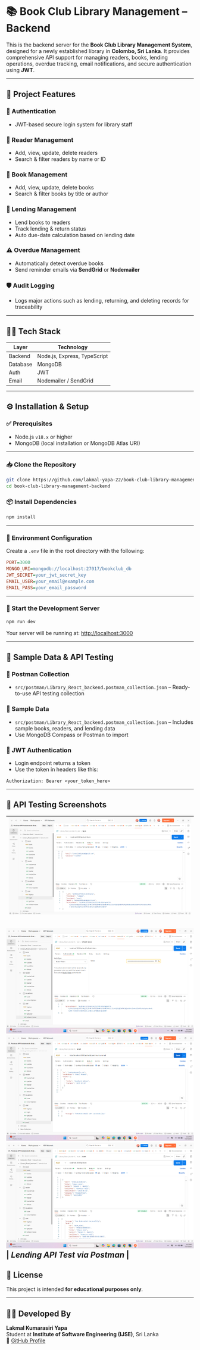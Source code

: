 # 📚 Book Club Library Management – Backend

This is the backend server for the **Book Club Library Management System**, designed for a newly established library in **Colombo, Sri Lanka**. It provides comprehensive API support for managing readers, books, lending operations, overdue tracking, email notifications, and secure authentication using **JWT**.

---

## 📌 Project Features

### 🔐 Authentication
- JWT-based secure login system for library staff

### 👤 Reader Management
- Add, view, update, delete readers  
- Search & filter readers by name or ID

### 📘 Book Management
- Add, view, update, delete books  
- Search & filter books by title or author

### 📖 Lending Management
- Lend books to readers  
- Track lending & return status  
- Auto due-date calculation based on lending date

### ⚠️ Overdue Management
- Automatically detect overdue books  
- Send reminder emails via **SendGrid** or **Nodemailer**

### 🛡️ Audit Logging
- Logs major actions such as lending, returning, and deleting records for traceability

---

## 🧑‍💻 Tech Stack

| Layer    | Technology                  |
|----------|-----------------------------|
| Backend  | Node.js, Express, TypeScript |
| Database | MongoDB                     |
| Auth     | JWT                         |
| Email    | Nodemailer / SendGrid       |

---

## ⚙️ Installation & Setup

### ✅ Prerequisites
- Node.js `v18.x` or higher  
- MongoDB (local installation or MongoDB Atlas URI)

---

### 📥 Clone the Repository

```bash
git clone https://github.com/lakmal-yapa-22/book-club-library-management-backend.git
cd book-club-library-management-backend
```

### 📦 Install Dependencies

```bash
npm install
```

---

### 🧪 Environment Configuration

Create a `.env` file in the root directory with the following:

```ini
PORT=3000
MONGO_URI=mongodb://localhost:27017/bookclub_db
JWT_SECRET=your_jwt_secret_key
EMAIL_USER=your_email@example.com
EMAIL_PASS=your_email_password
```

---

### 🚀 Start the Development Server

```bash
npm run dev
```

Your server will be running at: [http://localhost:3000](http://localhost:3000)

---

## 🔄 Sample Data & API Testing

### 📁 Postman Collection
- `src/postman/Library_React_backend.postman_collection.json` – Ready-to-use API testing collection

### 📁 Sample Data
- `src/postman/Library_React_backend.postman_collection.json` – Includes sample books, readers, and lending data  
- Use MongoDB Compass or Postman to import

### 🔐 JWT Authentication
- Login endpoint returns a token  
- Use the token in headers like this:

```http
Authorization: Bearer <your_token_here>
```

---

## 📸 API Testing Screenshots

| ![Postman](src/postman/screenshort/Screenshot%202025-07-27%20181240.png) |
|:--:|


![Postman](src/postman/screenshort/Screenshot%202025-07-27%20181317.png)
![Postman](src/postman/screenshort/Screenshot%202025-07-27%20181629.png)
![Postman](src/postman/screenshort/Screenshot%202025-07-27%20181800.png)
| *Lending API Test via Postman* |
---

## 📝 License

This project is intended **for educational purposes only**.

---

## 👨‍💻 Developed By

**Lakmal Kumarasiri Yapa**  
Student at **Institute of Software Engineering (IJSE)**, Sri Lanka  
🔗 [GitHub Profile](https://github.com/lakmal-yapa-22)
